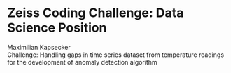 # Zeiss Coding Challenge: Data Science Position

Maximilian Kapsecker <br>
Challenge: Handling gaps in time series dataset from temperature readings for the development of anomaly detection algorithm
